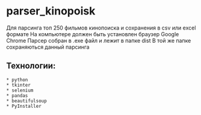 # parser_kinopoisk

Для парсинга топ 250 фильмов кинопоиска и сохранения в csv или excel формате
На компьютере должен быть установлен браузер Google Chrome
Парсер собран в .exe файл и лежит в папке dist
В той же папке сохраняються данный парсинга

## Технологии:
```
* python
* tkinter
* selenium
* pandas
* beautifulsoup
* PyInstaller

```
```